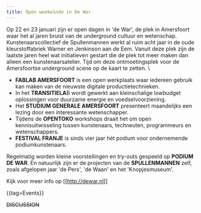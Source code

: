 ```yaml
---
title: Open weekeinde in De War
---
```

Op 22 en 23 januari zijn er open dagen in 'de War', de plek in Amersfoort waar het al jaren bruist van de underground cultuur en wetenschap.
Kunstenaarscollectief de Spullenmannen werkt al ruim acht jaar in de oude kleurstoffabriek Warner en Jenkinson aan de Eem. Vanuit deze plek zijn de laatste jaren heel wat initiatieven gestart die de plek tot meer maken dan alleen een kunstenaarsatelier. Tijd om deze ontmoetingsplek voor de Amersfoortse underground scene op de kaart te zetten.
\
* **FABLAB AMERSFOORT** is een open werkplaats waar iedereen gebruik kan maken van de nieuwste digitale productietechnieken.
* In het **TRANSITIELA**B wordt gewerkt aan kleinschalige lowbudget oplossingen voor duurzame energie en voedselvoorziening.
* Het **STUDIUM GENERALE AMERSFOORT** presenteert maandelijks een lezing door een interessante wetenschapper.
* Tijdens de **OPENTOKO** workshops draait het om open kennisuitwisseling tussen kunstenaars, techneuten, programmeurs en wetenschappers.
* **FESTIVAL FRANJE** is sinds vier jaar hèt podium voor ondernemende podiumkunstenaars.

Regelmatig worden kleine voorstellingen en try-outs gespeeld op **PODIUM DE WAR**.
En natuurlijk zijn er de projecten van de **SPULLENMANNEN** zelf, zoals afgelopen jaar 'de Pers', 'de Waan' en het 'Knopjesmuseum'.

Kijk voor meer info op [[http://dewar.nl]]

{{tag>Events}}


~~DISCUSSION~~
